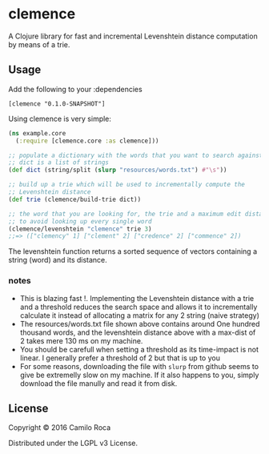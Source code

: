 # clemence

A Clojure library for fast and incremental Levenshtein distance computation by means of a trie.

## Usage

Add the following to your :dependencies

```
[clemence "0.1.0-SNAPSHOT"]
```

Using clemence is very simple:
```Clojure
(ns example.core
  (:require [clemence.core :as clemence]))

;; populate a dictionary with the words that you want to search against
;; dict is a list of strings
(def dict (string/split (slurp "resources/words.txt") #"\s"))

;; build up a trie which will be used to incrementally compute the
;; Levenshtein distance
(def trie (clemence/build-trie dict))

;; the word that you are looking for, the trie and a maximum edit distance
;; to avoid looking up every single word
(clemence/levenshtein "clemence" trie 3)
;;=> (["clemency" 1] ["clement" 2] ["credence" 2] ["commence" 2])
```
The levenshtein function returns a sorted sequence of vectors containing a string (word) and its distance.

### notes
- This is blazing fast !. Implementing the Levenshtein distance with a trie and a threshold reduces the search space and allows it to incrementally calculate it instead of allocating a matrix for any 2 string (naive strategy)
- The resources/words.txt file shown above contains around One hundred thousand words, and the levenshtein distance above with a max-dist of 2 takes mere 130 ms on my machine.
- You should be carefull when setting a threshold as its time-impact is not linear. I generally prefer a threshold of 2 but that is up to you
- For some reasons, downloading the file with `slurp` from github seems to give be extremelly slow on my machine. If it also happens to you, simply download the file manully and read it from disk.

## License

Copyright © 2016 Camilo Roca

Distributed under the LGPL v3 License.
